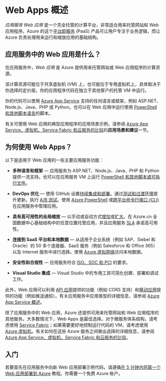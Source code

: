 <properties
	pageTitle="Web Apps 概述 | Azure"
	description="了解 Azure App Service 如何帮助用户开发和托管 Web 应用程序"
	services="app-service\web"
	documentationCenter=""
	authors="jaime-espinosa"
	manager="wpickett"
	editor=""/>

<tags
	ms.service="app-service-web"
	ms.workload="web"
	ms.tgt_pltfrm="na"
	ms.devlang="na"
	ms.topic="get-started-article"
	ms.date="10/28/2016"
	wacn.date="12/30/2016"
	ms.author="rachelap"/>

# Web Apps 概述

*应用服务 Web 应用* 是一个完全托管的计算平台，非常适合用来托管网站和 Web 应用程序。Azure 的这个[平台即服务](https://zh.wikipedia.org/wiki/平台即服务) (PaaS) 产品可让用户专注于业务逻辑，而让 Azure 负责处理用来运行和缩放应用的基础结构。

## 应用服务中的 Web 应用是什么？

在应用服务中，*Web 应用* 是 Azure 提供用来托管网站或 Web 应用程序的计算资源。

该计算资源可能位于共享虚拟机 (VM) 上，也可能位于专用虚拟机上，具体取决于你选择的定价层。你的应用程序代码在独立于其他客户的托管 VM 中运行。

你的代码可以使用 [Azure App Service](/documentation/articles/app-service-value-prop-what-is/) 支持的任何语言或框架，例如 ASP.NET、Node.js、Java、PHP 或 Python。也可以在 Web 应用中运行使用 [PowerShell 和其他脚本语言](/documentation/articles/web-sites-create-web-jobs/#acceptablefiles)的脚本。

有关可使用 Web 应用的典型应用程序的应用场景示例，请参阅 [Azure App Service、虚拟机、Service Fabric 和云服务的比较](/documentation/articles/choose-web-site-cloud-service-vm/#scenarios)的**应用场景和建议**一节。

## 为何使用 Web Apps？

以下是适用于 Web 应用的一些主要应用服务功能：

- **多种语言和框架** — 应用服务为 ASP.NET、Node.js、Java、PHP 和 Python 提供一流支持。也可以在应用服务 VM 上运行 [PowerShell 和其他脚本或可执行文件](/documentation/articles/web-sites-create-web-jobs/)。

- **DevOps 优化** — 使用 GitHub 设置[持续集成和部署](/documentation/articles/app-service-continuous-deployment/)。通过[测试和过渡环境](/documentation/articles/web-sites-staged-publishing/)提升更新。执行 [A/B 测试](/documentation/articles/app-service-web-test-in-production-get-start/)。使用 [Azure PowerShell](/documentation/articles/powershell-install-configure/) 或[跨平台命令行接口 (CLI)](/documentation/articles/xplat-cli-install/) 在应用服务中管理应用。
 
- **具有高可用性的全局缩放** — 以手动或自动方式[增加](/documentation/articles/web-sites-scale/)或[扩大](/documentation/articles/insights-how-to-scale/)。在 Azure.cn 全国数据中心基础结构中的任意位置托管应用，并且应用服务 [SLA](/support/sla/app-service/) 承诺高可用性。

- **连接到 SaaS 平台和本地数据** — 从适用于企业系统（例如 SAP、Siebel 和 Oracle）的 50 多个连接器、SaaS 服务（例如 Salesforce 和 Office 365）以及 Internet 服务中进行选择。使用 [Azure 虚拟网络](/documentation/articles/app-service-vnet-integration-powershell/)访问本地数据。

- **安全性和合规性** — 应用服务符合 [ISO、SOC 和 PCI](https://www.trustcenter.cn/) 的要求。

- **Visual Studio 集成** — Visual Studio 中的专用工具可简化创建、部署和调试工作。

此外，Web 应用可以利用 [API 应用](/documentation/articles/app-service-api-apps-why-best-platform/)提供的功能（例如 CORS 支持）和[移动应用](/documentation/articles/app-service-mobile-value-prop/)提供的功能（例如推送通知）。有关应用服务中应用类型的详细信息，请参阅 [Azure App Service 概述](/documentation/articles/app-service-value-prop-what-is/)。

除了应用服务中的 Web 应用，Azure 还提供可用来托管网站和 Web 应用程序的其他服务。大多数情况下，Web Apps 是最佳选择。对于微服务体系结构，请考虑使用 [Service Fabric](/documentation/services/service-fabric/)；如果需要更好地控制运行代码的 VM，请考虑使用 [Azure 虚拟机](/documentation/services/virtual-machines/)。有关如何在这些 Azure 服务之间做出选择的详细信息，请参阅 [Azure App Service、虚拟机、Service Fabric 和云服务的比较](/documentation/articles/choose-web-site-cloud-service-vm/)。

## 入门

若要首先在应用服务中向新 Web 应用部署示例代码，请遵循[在 5 分钟内将第一个 Web 应用部署到 Azure](/documentation/articles/app-service-web-get-started/) 教程。你需要一个免费 Azure 帐户。

<!---HONumber=Mooncake_0919_2016-->